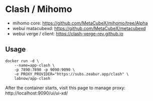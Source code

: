 # Clash / Mihomo

- mihomo core: https://github.com/MetaCubeX/mihomo/tree/Alpha
- webui matacubexd: https://github.com/MetaCubeX/metacubexd
- webui verge / client: https://clash-verge-rev.github.io

## Usage

```shell
docker run -d \
    --name=app-clash \
    -p 7890:7890 -p 9090:9090 \
    -e PROXY_PROVIDER="https://subs.zeabur.app/clash" \
    labnow/app-clash
```

After the container starts, visit this page to manage proxy: http://localhost:9090/ui/ui-xd/
